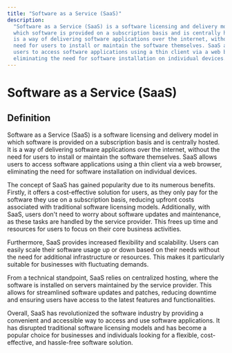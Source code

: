 ```yaml
---
title: "Software as a Service (SaaS)"
description:
  "Software as a Service (SaaS) is a software licensing and delivery model in
  which software is provided on a subscription basis and is centrally hosted. It
  is a way of delivering software applications over the internet, without the
  need for users to install or maintain the software themselves. SaaS allows
  users to access software applications using a thin client via a web browser,
  eliminating the need for software installation on individual devices."
---
```


# Software as a Service (SaaS)

## Definition

Software as a Service (SaaS) is a software licensing and delivery model in which
software is provided on a subscription basis and is centrally hosted. It is a
way of delivering software applications over the internet, without the need for
users to install or maintain the software themselves. SaaS allows users to
access software applications using a thin client via a web browser, eliminating
the need for software installation on individual devices.

The concept of SaaS has gained popularity due to its numerous benefits. Firstly,
it offers a cost-effective solution for users, as they only pay for the software
they use on a subscription basis, reducing upfront costs associated with
traditional software licensing models. Additionally, with SaaS, users don't need
to worry about software updates and maintenance, as these tasks are handled by
the service provider. This frees up time and resources for users to focus on
their core business activities.

Furthermore, SaaS provides increased flexibility and scalability. Users can
easily scale their software usage up or down based on their needs without the
need for additional infrastructure or resources. This makes it particularly
suitable for businesses with fluctuating demands.

From a technical standpoint, SaaS relies on centralized hosting, where the
software is installed on servers maintained by the service provider. This allows
for streamlined software updates and patches, reducing downtime and ensuring
users have access to the latest features and functionalities.

Overall, SaaS has revolutionized the software industry by providing a convenient
and accessible way to access and use software applications. It has disrupted
traditional software licensing models and has become a popular choice for
businesses and individuals looking for a flexible, cost-effective, and
hassle-free software solution.
